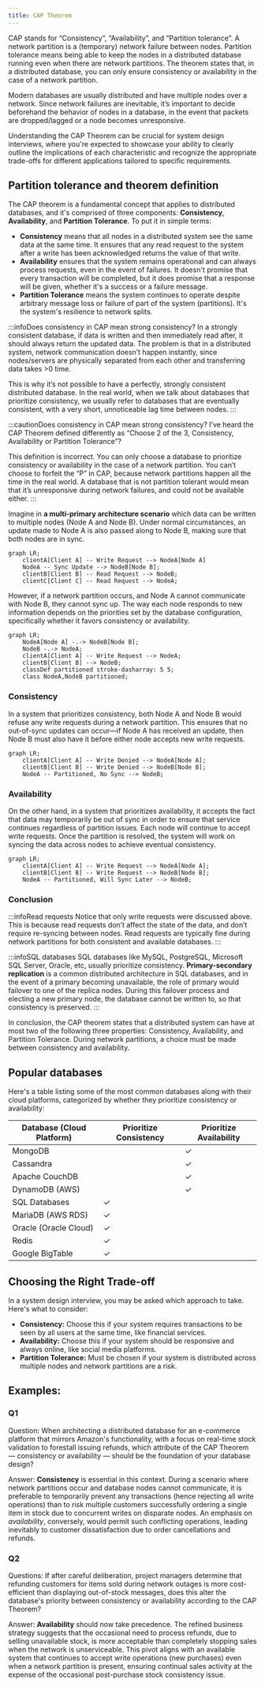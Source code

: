 ```yaml
---
title: CAP Theorem
---
```


CAP stands for “Consistency”, “Availability”, and “Partition tolerance”. A network partition is a (temporary) network failure between nodes. Partition tolerance means being able to keep the nodes in a distributed database running even when there are network partitions. The theorem states that, in a distributed database, you can only ensure consistency or availability in the case of a network partition.

Modern databases are usually distributed and have multiple nodes over a network. Since network failures are inevitable, it’s important to decide beforehand the behavior of nodes in a database, in the event that packets are dropped/lagged or a node becomes unresponsive.

Understanding the CAP Theorem can be crucial for system design interviews, where you're expected to showcase your ability to clearly outline the implications of each characteristic and recognize the appropriate trade-offs for different applications tailored to specific requirements.


## Partition tolerance and theorem definition

The CAP theorem is a fundamental concept that applies to distributed databases, and it's comprised of three components: **Consistency**, **Availability**, and **Partition Tolerance**. To put it in simple terms:

- **Consistency** means that all nodes in a distributed system see the same data at the same time. It ensures that any read request to the system after a write has been acknowledged returns the value of that write.
- **Availability** ensures that the system remains operational and can always process requests, even in the event of failures. It doesn't promise that every transaction will be completed, but it does promise that a response will be given, whether it's a success or a failure message.
- **Partition Tolerance** means the system continues to operate despite arbitrary message loss or failure of part of the system (partitions). It's the system's resilience to network splits.


:::infoDoes consistency in CAP mean strong consistency?
In a strongly consistent database, if data is written and then immediately read after, it should always return the updated data. The problem is that in a distributed system, network communication doesn’t happen instantly, since nodes/servers are physically separated from each other and transferring data takes >0 time. 

This is why it’s not possible to have a perfectly, strongly consistent distributed database. In the real world, when we talk about databases that prioritize consistency, we usually refer to databases that are eventually consistent, with a very short, unnoticeable lag time between nodes.
:::

:::cautionDoes consistency in CAP mean strong consistency?
I’ve heard the CAP Theorem defined differently as “Choose 2 of the 3, Consistency, Availability or Partition Tolerance”?

This definition is incorrect. You can only choose a database to prioritize consistency or availability in the case of a network partition. You can’t choose to forfeit the “P” in CAP, because network partitions happen all the time in the real world. A database that is not partition tolerant would mean that it’s unresponsive during network failures, and could not be available either.
:::

Imagine in **a multi-primary architecture scenario** which data can be written to multiple nodes (Node A and Node B). Under normal circumstances, an update made to Node A is also passed along to Node B, making sure that both nodes are in sync.

```mermaid
graph LR;
    clientA[Client A] -- Write Request --> NodeA[Node A]
    NodeA -- Sync Update --> NodeB[Node B];
    clientB[Client B] -- Read Request --> NodeB;
    clientC[Client C] -- Read Request --> NodeA;
```

However, if a network partition occurs, and Node A cannot communicate with Node B, they cannot sync up. The way each node responds to new information depends on the priorities set by the database configuration, specifically whether it favors consistency or availability.

```mermaid
graph LR;
    NodeA[Node A] -.-> NodeB[Node B];
    NodeB -.-> NodeA;
    clientA[Client A] -- Write Request --> NodeA;
    clientB[Client B] --> NodeB;
    classDef partitioned stroke-dasharray: 5 5;
    class NodeA,NodeB partitioned;
```

### Consistency
In a system that prioritizes consistency, both Node A and Node B would refuse any write requests during a network partition. This ensures that no out-of-sync updates can occur—if Node A has received an update, then Node B must also have it before either node accepts new write requests.

```mermaid
graph LR;
    clientA[Client A] -- Write Denied --> NodeA[Node A];
    clientB[Client B] -- Write Denied --> NodeB[Node B];
    NodeA -- Partitioned, No Sync --> NodeB;
```

### Availability
On the other hand, in a system that prioritizes availability, it accepts the fact that data may temporarily be out of sync in order to ensure that service continues regardless of partition issues. Each node will continue to accept write requests. Once the partition is resolved, the system will work on syncing the data across nodes to achieve eventual consistency.

```mermaid
graph LR;
    clientA[Client A] -- Write Request --> NodeA[Node A];
    clientB[Client B] -- Write Request --> NodeB[Node B];
    NodeA -- Partitioned, Will Sync Later --> NodeB;
```

### Conclusion

:::infoRead requests
Notice that only write requests were discussed above. This is because read requests don’t affect the state of the data, and don’t require re-syncing between nodes. Read requests are typically fine during network partitions for both consistent and available databases.
:::

:::infoSQL databases
SQL databases like MySQL, PostgreSQL, Microsoft SQL Server, Oracle, etc, usually prioritize consistency. **Primary-secondary replication** is a common distributed architecture in SQL databases, and in the event of a primary becoming unavailable, the role of primary would failover to one of the replica nodes. During this failover process and electing a new primary node, the database cannot be written to, so that consistency is preserved.
:::

In conclusion, the CAP theorem states that a distributed system can have at most two of the following three properties: Consistency, Availability, and Partition Tolerance. During network partitions, a choice must be made between consistency and availability.


## Popular databases

Here's a table listing some of the most common databases along with their cloud platforms, categorized by whether they prioritize consistency or availability:

| Database (Cloud Platform)        | Prioritize Consistency | Prioritize Availability |
|----------------------------------|------------------------|------------------------|
| MongoDB                          |                        | ✓                      |
| Cassandra                        |                        | ✓                      |
| Apache CouchDB                   |                        | ✓                      |
| DynamoDB (AWS)                   |                        | ✓                      |
| SQL Databases                    | ✓                      |                        |
| MariaDB (AWS RDS)                | ✓                      |                        |
| Oracle (Oracle Cloud)            | ✓                      |                        |
| Redis                            | ✓                      |                        |
| Google BigTable                  | ✓                      |                        |

## Choosing the Right Trade-off

In a system design interview, you may be asked which approach to take. Here's what to consider:

- **Consistency:** Choose this if your system requires transactions to be seen by all users at the same time, like financial services.
- **Availability:** Choose this if your system should be responsive and always online, like social media platforms.
- **Partition Tolerance:** Must be chosen if your system is distributed across multiple nodes and network partitions are a risk.


## Examples:

### Q1

Question: When architecting a distributed database for an e-commerce platform that mirrors Amazon's functionality, with a focus on real-time stock validation to forestall issuing refunds, which attribute of the CAP Theorem — consistency or availability — should be the foundation of your database design?

Answer: **Consistency** is essential in this context. During a scenario where network partitions occur and database nodes cannot communicate, it is preferable to temporarily prevent any transactions (hence rejecting all write operations) than to risk multiple customers successfully ordering a single item in stock due to concurrent writes on disparate nodes. An emphasis on *availability*, conversely, would permit such conflicting operations, leading inevitably to customer dissatisfaction due to order cancellations and refunds.

### Q2

Questions: If after careful deliberation, project managers determine that refunding customers for items sold during network outages is more cost-efficient than displaying out-of-stock messages, does this alter the database's priority between consistency or availability according to the CAP Theorem?

Answer: **Availability** should now take precedence. The refined business strategy suggests that the occasional need to process refunds, due to selling unavailable stock, is more acceptable than completely stopping sales when the network is unserviceable. This pivot aligns with an available system that continues to accept write operations (new purchases) even when a network partition is present, ensuring continual sales activity at the expense of the occasional post-purchase stock consistency issue.